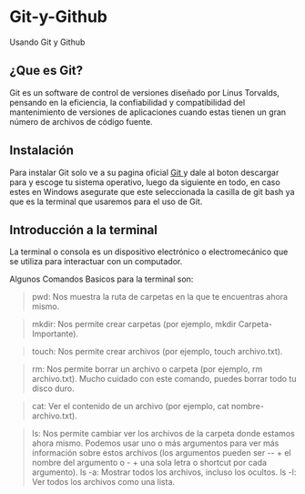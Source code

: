 # Git-y-Github
Usando Git y Github

## ¿Que es Git?
Git es un software de control de versiones diseñado por Linus Torvalds, pensando en la eficiencia, la confiabilidad y compatibilidad del mantenimiento de versiones de aplicaciones cuando estas tienen un gran número de archivos de código fuente.

## Instalación
Para instalar Git solo ve a su pagina oficial [ Git ](https://git-scm.com/) y dale al boton descargar para y escoge tu sistema operativo, luego da siguiente en todo, en caso estes en Windows asegurate que este seleccionada la casilla de git bash ya que es la terminal que usaremos para el uso de Git.

## Introducción a la terminal
La terminal o consola es un dispositivo electrónico o electromecánico que se utiliza para interactuar con un computador. 

Algunos Comandos Basicos para la terminal son:

> pwd: Nos muestra la ruta de carpetas en la que te encuentras ahora mismo.

> mkdir: Nos permite crear carpetas (por ejemplo, mkdir Carpeta-Importante).

> touch: Nos permite crear archivos (por ejemplo, touch archivo.txt).

> rm: Nos permite borrar un archivo o carpeta (por ejemplo, rm archivo.txt). Mucho cuidado con este comando, puedes borrar todo tu disco duro.

> cat: Ver el contenido de un archivo (por ejemplo, cat nombre-archivo.txt).

>ls: Nos permite cambiar ver los archivos de la carpeta donde estamos ahora mismo. Podemos usar uno o más argumentos para ver más información sobre estos archivos (los argumentos pueden ser -- + el nombre del argumento o - + una sola letra o shortcut por cada argumento). 
> ls -a: Mostrar todos los archivos, incluso los ocultos.
> ls -l: Ver todos los archivos como una lista.